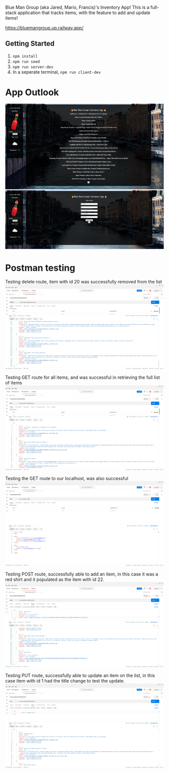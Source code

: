 Blue Man Group (aka Jared, Mario, Francis)'s Inventory App!
This is a full-stack application that tracks items, with the feature to add and update items!

https://bluemangroup.up.railway.app/

## Getting Started

1. `npm install`
2. `npm run seed`
3. `npm run server-dev`
4. In a seperate terminal, `npm run client-dev`


# App Outlook
![](mainpage.png)
![](addform.png)

# Postman testing
Testing delete route, item with id 20 was successfully removed from the list
![](DELETE-request-deleting-item.png)

Testing GET route for all items, and was successful in retrieving the full list of items
![](GET-request-all-items.png)

Testing the GET route to our localhost, was also successful
![](GET-request-to-localhost-3000.png)

Testing POST route, successfully able to add an item, in this case it was a red shirt and it populated as the item with id 22.
![](POST-request-adding-a-new-item.png)

Testing PUT route, successfully able to update an item on the list, in this case item with id 1 had the title change to test the update.
![](PUT-request-updating-item.png)
